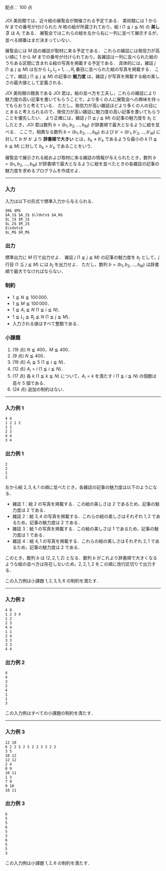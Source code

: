 配点： $100$ 点

###

JOI 美術館では，近々絵の展覧会が開催される予定である．
美術館には $1$ から $N$ までの番号が付けられた $N$ 枚の絵が所蔵されており，絵 $i$ ($1 \leqq i \leqq N$) の **美しさ** は $A_i$ である．
展覧会ではこれらの絵を左から右に一列に並べて展示するが，並べる順番はまだ決まっていない．

展覧会には $M$ 誌の雑誌が取材に来る予定である．
これらの雑誌には発信力が高い順に $1$ から $M$ までの番号が付けられており，各雑誌は一列に並べられた絵のうちある区間に含まれる絵の写真を掲載する予定である．
具体的には，雑誌 $j$ ($1 \leqq j \leqq M$) は左から $L_j, L_j+1, \dots, R_j$ 番目に並べられた絵の写真を掲載する．
ここで，雑誌 $j$ ($1 \leqq j \leqq M$) の記事の **魅力度** は，雑誌 $j$ が写真を掲載する絵の美しさの最大値として定義される．

JOI 美術館の館長である JOI 君は，絵の並べ方を工夫し，これらの雑誌により魅力度の高い記事を書いてもらうことで，より多くの人に展覧会への興味を持ってもらおうと考えている．
ただし，発信力が高い雑誌ほどより多くの人の目にとまると考えられるので，発信力が高い雑誌に魅力度の高い記事を書いてもらうことを優先したい．
より正確には，雑誌 $j$ ($1 \leqq j \leqq M$) の記事の魅力度を $b_j$ としたとき，JOI 君は数列 $b=(b_1,b_2,\dots,b_M)$ が辞書順で最大となるように絵を並べる．
ここで，相異なる数列 $b=(b_1,b_2,\dots,b_M)$ および $b'=(b'_1,b'_2,\dots,b'_M)$ に対して $b$ が $b'$ より **辞書順で大きい** とは，$b_k \neq b'_k$ であるような最小の $k$ ($1\leqq k\leqq M$) に対して $b_k > b'_k$ であることをいう．

展覧会で展示される絵および取材に来る雑誌の情報が与えられたとき，数列 $b=(b_1,b_2,\dots,b_M)$ が辞書順で最大となるように絵を並べたときの各雑誌の記事の魅力度を求めるプログラムを作成せよ．

---

### 入力

入力は以下の形式で標準入力から与えられる．

~~~
$N$ $M$
$A_1$ $A_2$ $\ldots$ $A_N$
$L_1$ $R_1$
$L_2$ $R_2$
$\vdots$
$L_M$ $R_M$
~~~

### 出力

標準出力に $M$ 行で出力せよ．
雑誌 $j$ ($1 \leqq j \leqq M$) の記事の魅力度を $b_j$ として，$j$ 行目 ($1 \leqq j \leqq M$) には $b_j$ を出力せよ．
ただし，数列 $b=(b_1,b_2,\dots,b_M)$ は辞書順で最大でなければならない．

### 制約

- $1\leqq N\leqq 100\,000$．
- $1\leqq M\leqq 100\,000$．
- $1\leqq A_i\leqq N$ $(1\leqq i\leqq N)$．
- $1\leqq L_j\leqq R_j\leqq N$ $(1\leqq j\leqq M)$．
- 入力される値はすべて整数である．

### 小課題

1. ($19$ 点) $N ≦ 400，M ≦ 400$．
2. ($9$ 点) $N ≦ 400$．
3. ($19$ 点) $A_i\leqq 5$ $(1\leqq i\leqq N)$．
4. ($12$ 点) $A_i=i$ $(1\leqq i\leqq N)$．
5. ($17$ 点) 各 $k$ ($1\leqq k\leqq N$) について，$A_i=k$ を満たす $i$ ($1\leqq i\leqq N$) の個数は高々 $5$ 個である．
6. ($24$ 点) 追加の制約はない．

---

### 入力例 1

~~~
4 4
1 2 1 2
1 1
2 3
4 4
3 4
~~~

### 出力例 1

~~~
2
2
1
2
~~~

左から絵 $2,3,4,1$ の順に並べたとき，各雑誌の記事の魅力度は以下のようになる．

- 雑誌 $1$：絵 $2$ の写真を掲載する．この絵の美しさは $2$ であるため，記事の魅力度は $2$ である．
- 雑誌 $2$：絵 $3,4$ の写真を掲載する．これらの絵の美しさはそれぞれ $1,2$ であるため，記事の魅力度は $2$ である．
- 雑誌 $3$：絵 $1$ の写真を掲載する．この絵の美しさは $1$ であるため，記事の魅力度は $1$ である．
- 雑誌 $4$：絵 $4,1$ の写真を掲載する．これらの絵の美しさはそれぞれ $2,1$ であるため，記事の魅力度は $2$ である．

このとき，数列 $b$ は $(2,2,1,2)$ となる．数列 $b$ がこれより辞書順で大きくなるような絵の並べ方は存在しないため，$2,2,1,2$ をこの順に改行区切りで出力する．

この入力例は小課題 $1,2,3,5,6$ の制約を満たす．

---

### 入力例 2

~~~
4 8
1 2 3 4
1 2
2 3
4 4
1 1
2 4
3 3
3 3
4 4
~~~

### 出力例 2

~~~
4
4
3
2
4
1
1
3
~~~

この入力例はすべての小課題の制約を満たす．

---

### 入力例 3

~~~
12 10
6 2 2 5 2 5 2 3 3 3 2 2
3 5
10 12
12 12
2 4
8 9
10 11
1 3
7 9
9 10
10 11
~~~

### 出力例 3

~~~
6
5
5
6
5
3
6
5
5
3
~~~

この入力例は小課題 $1,2,6$ の制約を満たす．
